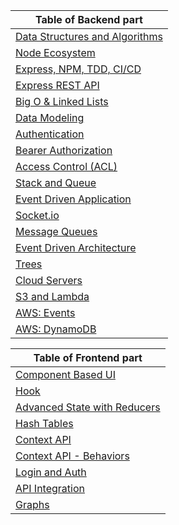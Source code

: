 Table of Backend part                                                                                                      | 
-----------------------------------------------------------------------------------------------------------------------|
[Data Structures and Algorithms](./DataStructuresAlgo.md)|
[Node Ecosystem](./class01a.md) |
[Express, NPM, TDD, CI/CD](./class01b.md) |
[Express REST API](./class03.md) |
[Big O & Linked Lists](./linked-list.md) |
[Data Modeling](./Modeling.md) |
[Authentication](./Authentication.md) |
[Bearer Authorization](./Authentication.md) |
[Access Control (ACL)](./ACL.md) |
[Stack and Queue](./stackandQueues) |
[Event Driven Application](./eventdrivenapplication.md) |
[Socket.io](./Socket.io.md) |
[Message Queues](./MessageQueues.md) |
[Event Driven Architecture](./EventDrivenArchitecture.md) |
[Trees](./trees.md) |
[Cloud Servers](./cloudServers.md) |
[S3 and Lambda](./cloudServers.md) |
[AWS: Events](./awsEvents.md) |
[AWS: DynamoDB](./AWSAPI.md) |

Table of Frontend part                                                                                                      | 
-----------------------------------------------------------------------------------------------------------------------|
[Component Based UI](./ComponentBasedUI.md)|
[Hook](./hook.md)|
[Advanced State with Reducers](./reducers.md)|
[Hash Tables](./hashTable.md)|
[Context API](./ContextAPI.md)|
[Context API - Behaviors](./ContextAPI-Behaviors.md)|
[Login and Auth](./LoginandAuth.md)|
[API Integration](./API-Integration.md)|
[Graphs](./Graphs.md)|